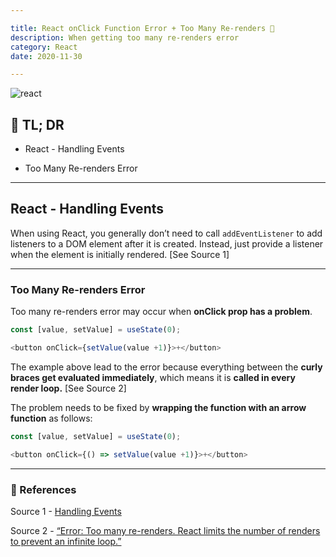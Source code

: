 ```yaml
---

title: React onClick Function Error + Too Many Re-renders 🔁
description: When getting too many re-renders error
category: React
date: 2020-11-30

---
```


![react](react.png)

## 🤦 TL; DR

- React - Handling Events
  
- Too Many Re-renders Error

---

## React - Handling Events

When using React, you generally don’t need to call `addEventListener` to add listeners to a DOM element after it is created. Instead, just provide a listener when the element is initially rendered. \[See Source 1]

---

### Too Many Re-renders Error

Too many re-renders error may occur when **onClick prop has a problem**.

```js
const [value, setValue] = useState(0);

<button onClick={setValue(value +1)}>+</button>
```

The example above lead to the error because everything between the **curly braces get evaluated immediately**, which means it is **called in every render loop.** \[See Source 2]

The problem needs to be fixed by **wrapping the function with an arrow function** as follows:

```js
const [value, setValue] = useState(0);

<button onClick={() => setValue(value +1)}>+</button>
```

---

### 🔗 References

Source 1 - [Handling Events](https://en.reactjs.org/docs/handling-events.html)

Source 2 - [“Error: Too many re-renders. React limits the number of renders to prevent an infinite loop.”](https://stackoverflow.com/questions/59304283/error-too-many-re-renders-react-limits-the-number-of-renders-to-prevent-an-in)